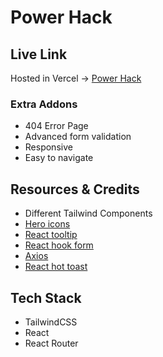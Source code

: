 # Power Hack

<!-- <img src="" alt=""> -->

## Live Link

Hosted in Vercel -> [Power Hack](https://powerrhackk.vercel.app/)

### Extra Addons

- 404 Error Page
- Advanced form validation
- Responsive
- Easy to navigate

## Resources & Credits

- Different Tailwind Components
- [Hero icons](https://heroicons.com/)
- [React tooltip](https://react-tooltip.com/)
- [React hook form](https://react-hook-form.com/)
- [Axios](https://axios-http.com/)
- [React hot toast](https://react-hot-toast.com/)

## Tech Stack

- TailwindCSS
- React
- React Router
